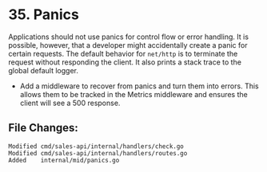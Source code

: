# 35. Panics

Applications should not use panics for control flow or error handling. It is
possible, however, that a developer might accidentally create a panic for
certain requests. The default behavior for `net/http` is to terminate the
request without responding the client. It also prints a stack trace to the
global default logger.

- Add a middleware to recover from panics and turn them into errors. This
  allows them to be tracked in the Metrics middleware and ensures the client
  will see a 500 response.


## File Changes:

```
Modified cmd/sales-api/internal/handlers/check.go
Modified cmd/sales-api/internal/handlers/routes.go
Added    internal/mid/panics.go
```

